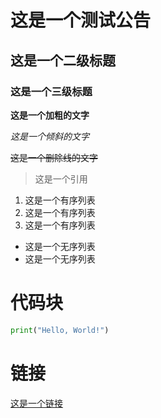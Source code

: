# 这是一个测试公告
## 这是一个二级标题

### 这是一个三级标题

**这是一个加粗的文字**

*这是一个倾斜的文字*

~~这是一个删除线的文字~~

> 这是一个引用

1. 这是一个有序列表
2. 这是一个有序列表
3. 这是一个有序列表

- 这是一个无序列表
- 这是一个无序列表

# 代码块

```python
print("Hello, World!")
```

# 链接

[这是一个链接](https://www.google.com)